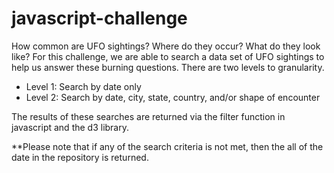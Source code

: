 # javascript-challenge

How common are UFO sightings?  Where do they occur?  What do they look like?  For this challenge, we are able to search a data set of UFO sightings to help us answer these burning questions.  There are two levels to granularity.
* Level 1: Search by date only
* Level 2: Search by date, city, state, country, and/or shape of encounter

The results of these searches are returned via the filter function in javascript and the d3 library.

**Please note that if any of the search criteria is not met, then the all of the date in the repository is returned. 
